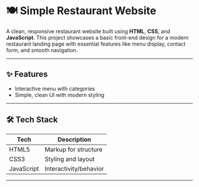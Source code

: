 # 🍽️ Simple Restaurant Website

A clean, responsive restaurant website built using **HTML**, **CSS**, and **JavaScript**. This project showcases a basic front-end design for a modern restaurant landing page with essential features like menu display, contact form, and smooth navigation.

---

## ✨ Features

-   Interactive menu with categories
-   Simple, clean UI with modern styling

---

## 🛠️ Tech Stack

| Tech       | Description            |
| ---------- | ---------------------- |
| HTML5      | Markup for structure   |
| CSS3       | Styling and layout     |
| JavaScript | Interactivity/behavior |

---

